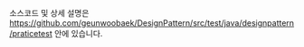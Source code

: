 소스코드 및 상세 설명은 https://github.com/geunwoobaek/DesignPattern/src/test/java/designpattern/praticetest 안에 있습니다.
